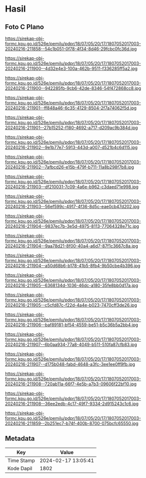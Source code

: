 # Hasil

## Foto C Plano

https://sirekap-obj-formc.kpu.go.id/526e/pemilu/pdpr/18/07/05/20/17/1807052017003-20240216-211858--54c1b051-0f78-4f34-8d46-29fcbc0fc36d.jpg

https://sirekap-obj-formc.kpu.go.id/526e/pemilu/pdpr/18/07/05/20/17/1807052017003-20240216-211900--4d32e4e3-100a-462b-9511-f336285ff5a2.jpg

https://sirekap-obj-formc.kpu.go.id/526e/pemilu/pdpr/18/07/05/20/17/1807052017003-20240216-211900--942285fb-9cb6-42de-8346-54f472868cc8.jpg

https://sirekap-obj-formc.kpu.go.id/526e/pemilu/pdpr/18/07/05/20/17/1807052017003-20240216-211901--ff848a46-6c35-4129-8504-2f7a74062f5d.jpg

https://sirekap-obj-formc.kpu.go.id/526e/pemilu/pdpr/18/07/05/20/17/1807052017003-20240216-211901--27b15252-f180-4692-a717-d209ac9b384d.jpg

https://sirekap-obj-formc.kpu.go.id/526e/pemilu/pdpr/18/07/05/20/17/1807052017003-20240216-211902--9e1b77e7-5913-443d-a007-d521b4c6d115.jpg

https://sirekap-obj-formc.kpu.go.id/526e/pemilu/pdpr/18/07/05/20/17/1807052017003-20240216-211902--7afbcd26-e15b-479f-b711-11a8b298f7b8.jpg

https://sirekap-obj-formc.kpu.go.id/526e/pemilu/pdpr/18/07/05/20/17/1807052017003-20240216-211903--df210031-7c09-4a6e-b962-c3daed71e998.jpg

https://sirekap-obj-formc.kpu.go.id/526e/pemilu/pdpr/18/07/05/20/17/1807052017003-20240216-211903--56ef599c-4917-4f36-8d5c-eae0cb47d202.jpg

https://sirekap-obj-formc.kpu.go.id/526e/pemilu/pdpr/18/07/05/20/17/1807052017003-20240216-211904--9837ec7b-3e5d-4975-8113-77064328e71c.jpg

https://sirekap-obj-formc.kpu.go.id/526e/pemilu/pdpr/18/07/05/20/17/1807052017003-20240216-211904--9aa78d21-8f00-40a4-a6d7-87f1c3667c8a.jpg

https://sirekap-obj-formc.kpu.go.id/526e/pemilu/pdpr/18/07/05/20/17/1807052017003-20240216-211904--a50d68b6-b178-41b5-8fb4-9b50cbe4b396.jpg

https://sirekap-obj-formc.kpu.go.id/526e/pemilu/pdpr/18/07/05/20/17/1807052017003-20240216-211905--6368134d-1036-46dc-a180-35fe8bb0d17a.jpg

https://sirekap-obj-formc.kpu.go.id/526e/pemilu/pdpr/18/07/05/20/17/1807052017003-20240216-211905--c5cfd87c-f22d-4a4e-b023-7470cff3de26.jpg

https://sirekap-obj-formc.kpu.go.id/526e/pemilu/pdpr/18/07/05/20/17/1807052017003-20240216-211906--baf89181-bf54-4559-be51-b5c36b5a2bb4.jpg

https://sirekap-obj-formc.kpu.go.id/526e/pemilu/pdpr/18/07/05/20/17/1807052017003-20240216-211907--6b0aa934-77a8-4049-b511-510fa87cfb83.jpg

https://sirekap-obj-formc.kpu.go.id/526e/pemilu/pdpr/18/07/05/20/17/1807052017003-20240216-211907--d175b048-fabd-4648-a3fc-3ee1ee0ff9fb.jpg

https://sirekap-obj-formc.kpu.go.id/526e/pemilu/pdpr/18/07/05/20/17/1807052017003-20240216-211908--720ab11a-66f7-4e5b-a7b3-09606f22bf10.jpg

https://sirekap-obj-formc.kpu.go.id/526e/pemilu/pdpr/18/07/05/20/17/1807052017003-20240216-211908--36ee2edb-4c17-49f7-9334-2d915243c1c6.jpg

https://sirekap-obj-formc.kpu.go.id/526e/pemilu/pdpr/18/07/05/20/17/1807052017003-20240216-211859--2b251ec7-b74f-400b-8700-075bcfc65550.jpg


## Metadata

| Key        | Value               |
| ---------- | ------------------- |
| Time Stamp | 2024-02-17 13:05:41 |
| Kode Dapil | 1802                |




